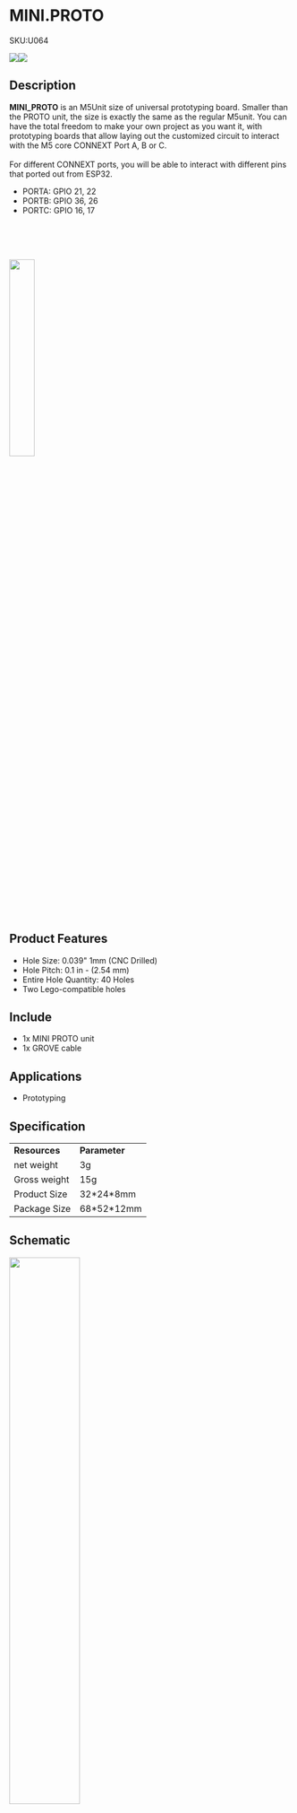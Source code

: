 # MINI.PROTO

<el-tag effect="plain">SKU:U064</el-tag>

<div class="product_pic"><img src="assets/img/product_pics/unit/mini_proto/unit_mini_proto_01.webp"><img src="assets/img/product_pics/unit/mini_proto/unit_mini_proto_02.webp"></div>

## Description

**MINI_PROTO** is an M5Unit size of universal prototyping board. Smaller than the PROTO unit, the size is exactly the same as the regular M5unit. You can have the total freedom to make your own project as you want it, with prototyping boards that allow laying out the customized circuit to interact with the M5 core CONNEXT Port A, B or C.
<br><br>
For different CONNEXT ports, you will be able to interact with different pins that ported out from ESP32.
<br>
-  PORTA: GPIO 21, 22
-  PORTB: GPIO 36, 26
-  PORTC: GPIO 16, 17  

<br><br><br>

<img src="assets/img/product_pics/unit/mini_proto/unit_mini_proto_03.webp" width="30%">

## Product Features

- Hole Size: 0.039" 1mm (CNC Drilled)
- Hole Pitch: 0.1 in - (2.54 mm)
- Entire Hole Quantity: 40 Holes
- Two Lego-compatible holes

## Include

- 1x MINI PROTO unit
- 1x GROVE cable

## Applications

- Prototyping  

## Specification

<table>
   <tr style="font-weight:bold">
      <td>Resources</td>
      <td>Parameter</td>
   </tr>
   <tr>
      <td>net weight</td>
      <td>3g</td>
   </tr>
   <tr>
      <td>Gross weight</td>
      <td>15g</td>
   </tr>
   <tr>
      <td>Product Size</td>
      <td>32*24*8mm</td>
   </tr>
   <tr>
      <td>Package Size</td>
      <td>68*52*12mm</td>
   </tr>
 </table>

## Schematic

<img src="assets/img/product_pics/unit/mini_proto/unit_mini_proto_04.webp" width="50%" height="50%">


### Pin Map

<table>
 <tr><td>M5 PORTA</td><td>GPIO22</td><td>GPIO21</td><td>5V</td><td>GND</td></tr>
 <tr><td>M5 PORTB</td><td>GPIO36</td><td>GPIO26</td><td>5V</td><td>GND</td></tr>
 <tr><td>M5 PORTC</td><td>GPIO16</td><td>GPIO17</td><td>5V</td><td>GND</td></tr>
 <tr><td>MINI.PROTO</td><td>P1-1</td><td>P1-2</td><td>5V</td><td>GND</td></tr>
</table>

<script>

   var purchase_link = 'https://m5stack.com/collections/m5-unit/products/new-mini-proto-unit';


   anchor_search(purchase_link);
   scrollFunc();

</script>



